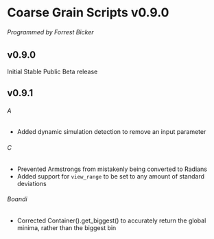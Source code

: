 # Coarse Grain Scripts v0.9.0
###### Programmed by Forrest Bicker

## v0.9.0
Initial Stable Public Beta release

## v0.9.1
###### A
+ Added dynamic simulation detection to remove an input parameter

###### C
+ Prevented Armstrongs from mistakenly being converted to Radians
+ Added support for `view_range` to be set to any amount of standard deviations

###### Boandi
+ Corrected Container().get_biggest() to accurately return the global minima, rather than the biggest bin
